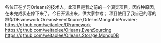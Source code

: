各位正在学习Orleans的技术人，此项目是我之前的一个真实项目，因各种原因，在未完成状态停下来了，今日开源出来，供大家参考；
项目使用了我自己的写的框架DFramework,OrleansEventSource,OrleansMongoDbProvider;
https://github.com/weitaolee/DFramework   
https://github.com/weitaolee/Orleans.EventSourcing   
https://github.com/weitaolee/Orleans.Storage.MongoDB
